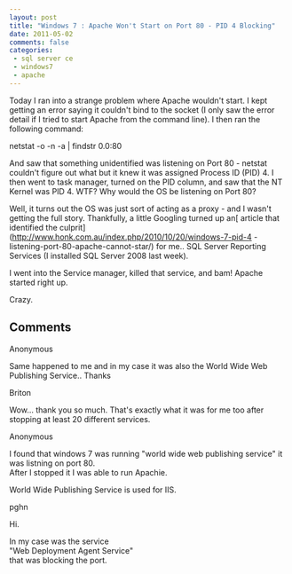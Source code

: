```yaml
---
layout: post
title: "Windows 7 : Apache Won't Start on Port 80 - PID 4 Blocking"
date: 2011-05-02
comments: false
categories:
 - sql server ce
 - windows7
 - apache
---
```

Today I ran into a strange problem where Apache wouldn't start. I kept getting
an error saying it couldn't bind to the socket (I only saw the error detail if
I tried to start Apache from the command line). I then ran the following
command:  
  
netstat -o -n -a | findstr 0.0:80  
  
And saw that something unidentified was listening on Port 80 - netstat
couldn't figure out what but it knew it was assigned Process ID (PID) 4. I
then went to task manager, turned on the PID column, and saw that the NT
Kernel was PID 4. WTF? Why would the OS be listening on Port 80?  
  
Well, it turns out the OS was just sort of acting as a proxy - and I wasn't
getting the full story. Thankfully, a little Googling turned up an[ article
that identified the
culprit](http://www.honk.com.au/index.php/2010/10/20/windows-7-pid-4
-listening-port-80-apache-cannot-star/) for me.. SQL Server Reporting Services
(I installed SQL Server 2008 last week).  
  
I went into the Service manager, killed that service, and bam! Apache started
right up.  
  
  
Crazy.

## Comments

Anonymous

Same happened to me and in my case it was also the World Wide Web Publishing
Service.. Thanks  
  
  
  
  
  
  

Briton

Wow... thank you so much. That's exactly what it was for me too after stopping
at least 20 different services.

Anonymous

I found that windows 7 was running "world wide web publishing service" it was
listning on port 80.  
After I stopped it I was able to run Apachie.  
  
World Wide Publishing Service is used for IIS.

pghn

Hi.  
  
In my case was the service  
"Web Deployment Agent Service"  
that was blocking the port.

